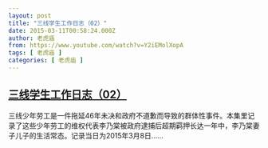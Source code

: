 ```yaml
---
layout: post
title: "三线学生工作日志（02）"
date: 2015-03-11T00:58:24.000Z
author: 老虎庙
from: https://www.youtube.com/watch?v=Y2iEMolXopA
tags: [ 老虎庙 ]
categories: [ 老虎庙 ]
---
```

<!--1426035504000-->
[三线学生工作日志（02）](https://www.youtube.com/watch?v=Y2iEMolXopA)
------

<div>
三线少年劳工是一件拖延46年未决和政府不道歉而导致的群体性事件。本集里记录了这些少年劳工的维权代表李乃棠被政府逮捕后超期羁押长达一年中，李乃棠妻子儿子的生活常态。记录当日为2015年3月8日……
</div>
